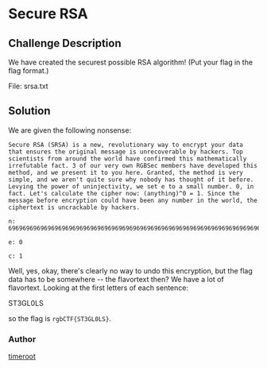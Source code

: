 # Secure RSA
## Challenge Description
We have created the securest possible RSA algorithm! (Put your flag in the flag format.)

File: srsa.txt

## Solution
We are given the following nonsense:

```
Secure RSA (SRSA) is a new, revolutionary way to encrypt your data that ensures the original message is unrecoverable by hackers. Top scientists from around the world have confirmed this mathematically irrefutable fact. 3 of our very own RGBSec members have developed this method, and we present it to you here. Granted, the method is very simple, and we aren't quite sure why nobody has thought of it before. Levying the power of uninjectivity, we set e to a small number. 0, in fact. Let's calculate the cipher now: (anything)^0 = 1. Since the message before encryption could have been any number in the world, the ciphertext is uncrackable by hackers. 

n: 69696969696969696969696969696969696969696969696969696969696969696969696969696969696969696969696969696969696969696969696969696969696969696969696969696969696969696969696969696969696969696969696969696969696969696969696969696969696969696969696969696969696969696969696969696969696969696969696969696969696969696969

e: 0

c: 1
```

Well, yes, okay, there's clearly no way to undo this encryption, but the flag data has to be somewhere -- the flavortext then? We have a lot of flavortext. Looking at the first letters of each sentence:

ST3GL0LS

so the flag is `rgbCTF{ST3GL0LS}`.

### Author
[timeroot](https://github.com/timeroot)